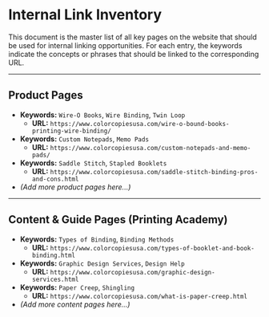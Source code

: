 # Internal Link Inventory

This document is the master list of all key pages on the website that should be used for internal linking opportunities. For each entry, the keywords indicate the concepts or phrases that should be linked to the corresponding URL.

---

## Product Pages

*   **Keywords:** `Wire-O Books`, `Wire Binding`, `Twin Loop`
    *   **URL:** `https://www.colorcopiesusa.com/wire-o-bound-books-printing-wire-binding/`
*   **Keywords:** `Custom Notepads`, `Memo Pads`
    *   **URL:** `https://www.colorcopiesusa.com/custom-notepads-and-memo-pads/`
*   **Keywords:** `Saddle Stitch`, `Stapled Booklets`
    *   **URL:** `https://www.colorcopiesusa.com/saddle-stitch-binding-pros-and-cons.html`
*   *(Add more product pages here...)*

---

## Content & Guide Pages (Printing Academy)

*   **Keywords:** `Types of Binding`, `Binding Methods`
    *   **URL:** `https://www.colorcopiesusa.com/types-of-booklet-and-book-binding.html`
*   **Keywords:** `Graphic Design Services`, `Design Help`
    *   **URL:** `https://www.colorcopiesusa.com/graphic-design-services.html`
*   **Keywords:** `Paper Creep`, `Shingling`
    *   **URL:** `https://www.colorcopiesusa.com/what-is-paper-creep.html`
*   *(Add more content pages here...)*

